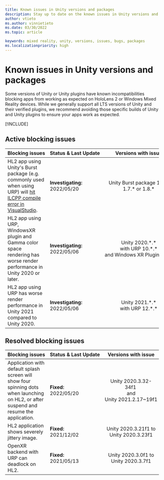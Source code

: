 ```yaml
---
title: Known issues in Unity versions and packages
description: Stay up to date on the known issues in Unity versions and packages.
author: vtieto
ms.author: vinnietieto
ms.date: 03/30/2022
ms.topic: article

keywords: mixed reality, unity, versions, issues, bugs, packages
ms.localizationpriority: high
---
```


# Known issues in Unity versions and packages

Some versions of Unity or Unity plugins have known incompatibilities blocking apps from working as expected on HoloLens 2 or Windows Mixed Reality devices.  While we generally support all LTS versions of Unity and their verified plugins, we recommend avoiding those specific builds of Unity and Unity plugins to ensure your apps work as expected.

[!INCLUDE[](includes/xr/recommended-version.md)]

## Active blocking issues

<!-- When updating this table, BE SURE TO ALSO UPDATE /develop/unity/includes/xr/recommended-version.md! -->

| Blocking&nbsp;issues | Status&nbsp;&&nbsp;Last&nbsp;Update | &nbsp;&nbsp;Versions&nbsp;with&nbsp;issue&nbsp;&nbsp; | &nbsp;&nbsp;Mitigation&nbsp;&nbsp; |
| :----------- | :----- | :--------------: | :--------------: |
| HL2 app using Unity's Burst package (e.g. commonly used when using URP) will [hit ILCPP compile error in VisualStudio](https://issuetracker.unity3d.com/issues/build-fails-with-error-mono-dot-cecil-dot-assemblyresolutionexception-failed-to-resolve-assembly-when-unity-iap-is-in-the-project). | **Investigating:**<br />2022/05/20 | Unity Burst package 1.6.5 <br/>1.7.* or 1.8.* | Use Burst package 1.6.4 instead. |
| HL2 app using URP, WindowsXR plugin and Gamma color space rendering has worse render performance in Unity 2020 or later. | **Investigating:**<br />2022/05/06 | Unity 2020.\*.\* <br/> with URP 10.\*.\* <br/> and&nbsp;Windows&nbsp;XR&nbsp;Plugin&nbsp;4.\*.\*| Upgrade to OpenXR Plugin instead of WindowsXR plugin |
| HL2 app using URP has worse render performance in Unity 2021 compared to Unity 2020. | **Investigating:**<br />2022/05/06 | Unity 2021.\*.\* <br/> with URP 12.\*.\* | Either avoid URP in Unity&nbsp;2021 or use URP in Unity&nbsp;2020.LTS |

## Resolved blocking issues

| Blocking&nbsp;issues | Status&nbsp;&&nbsp;Last&nbsp;Update | &nbsp;&nbsp;Versions&nbsp;with&nbsp;issue&nbsp;&nbsp; | &nbsp;&nbsp;Versions&nbsp;with&nbsp;fixes&nbsp;&nbsp; |
| :----------- | :----- | :--------------: | :--------------: |
| Application with default splash screen will show four spinning dots when launching on HL2, or after suspend and resume the application. | **Fixed:**<br />2022/05/20 | Unity&nbsp;2020.3.32-34f1&nbsp;</br>and Unity&nbsp;2021.2.17~19f1 | Use Unity&nbsp;2020.3.35f1 or Unity&nbsp;2021.3.0f1 or later |
| HL2 application shows severely jittery image. | **Fixed:**<br />2021/12/02 | Unity 2020.3.21f1 to <br />Unity 2020.3.23f1 | Use Unity 2020.3.24f1<br /> and later |
| OpenXR backend with URP can deadlock on HL2. | **Fixed:**<br />2021/05/13 | Unity 2020.3.0f1 to <br />Unity 2020.3.7f1 | Use Unity 2020.3.8f1<br /> and later |


